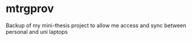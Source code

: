 # mtrgprov
Backup of my mini-thesis project to allow me access and sync between personal and uni laptops

